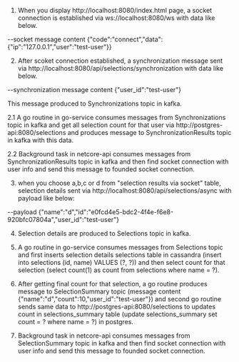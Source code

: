 

1. When you display http://localhost:8080/index.html page, a socket connection is established via ws://localhost:8080/ws with data like below.

--socket message content
{"code":"connect","data":{"ip":"127.0.0.1","user":"test-user"}}

2. After scoket connection established, a synchronization message sent via http://localhost:8080/api/selections/synchronization with data like below.

--synchronization message content
{"user_id":"test-user"}

This message produced to Synchronizations topic in kafka.

 2.1 A go routine in go-service consumes messages from Synchronizations topic in kafka and get all selection count for that user via http://postgres-api:8080/selections and produces message to SynchronizationResults topic in kafka with this data.
 
 2.2 Background task in netcore-api consumes messages from SynchronizationResults topic in kafka and then find socket connection with user info and send this message to founded socket connection.

 
3. when you choose a,b,c or d from "selection results via socket" table, selection details sent via http://localhost:8080/api/selections/async with payload like below:

--payload
{"name":"d","id":"e0fcd4e5-bdc2-4f4e-f6e8-920bfc07804a","user_id":"test-user"}

4. Selection details are produced to Selections topic in kafka.

5. A go routine in go-service consumes messages from Selections topic and first inserts selection details selections table in cassandra (insert into selections (id, name) VALUES (?, ?)) and then select count for that selection (select count(1) as count from selections where name = ?). 

6. After getting final count for that selection, a go routine produces message to SelectionSummary topic (message content {"name":"d","count":10,"user_id":"test-user"}) and second go routine sends same data to http://postgres-api:8080/selections to updates count in selections_summary table (update selections_summary set count = ? where name = ?) in postgres.

7. Background task in netcore-api consumes messages from SelectionSummary topic in kafka and then find socket connection with user info and send this message to founded socket connection.


